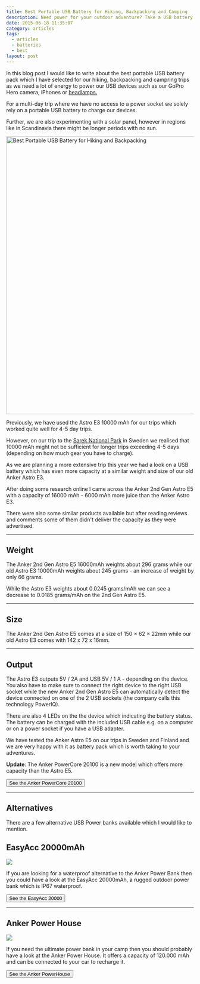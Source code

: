 ```yaml
---
title: Best Portable USB Battery for Hiking, Backpacking and Camping
description: Need power for your outdoor adventure? Take a USB battery with you.
date: 2015-06-18 11:35:07
category: articles
tags:
  - articles
  - batteries
  - best
layout: post
---
```

In this blog post I would like to write about the best portable USB battery pack which I have selected for our hiking, backpacking and campring trips as we need a lot of energy to power our USB devices such as our GoPro Hero camera, iPhones or [headlamps.](http://www.hikeventures.com/best-headlamps/)  

For a multi-day trip where we have no access to a power socket we solely rely on a portable USB battery to charge our devices.  

Further, we are also experimenting with a solar panel, however in regions like in Scandinavia there might be longer periods with no sun.  

<a href="https://www.flickr.com/photos/90204224@N07/18296050823"><img src="https://c4.staticflickr.com/4/3786/18296050823_382029ba5c_o.jpg" width="992" height="744" alt="Best Portable USB Battery for Hiking and Backpacking"></a>  

<!--more-->  

Previously, we have used the Astro E3 10000 mAh for our trips which worked quite well for 4-5 day trips.   

However, on our trip to the [Sarek National Park](http://www.hikeventures.com/hiking-and-packrafting-in-sarek-day-1/) in Sweden we realised that 10000 mAh might not be sufficient for longer trips exceeding 4-5 days (depending on how much gear you have to charge).  

As we are planning a more extensive trip this year we had a look on a USB battery which has even more capacity at a similar weight and size of our old Anker Astro E3.  

After doing some research online I came across the Anker 2nd Gen Astro E5 with a capacity of 16000 mAh - 6000 mAh more juice than the Anker Astro E3.  

There were also some similar products available but after reading reviews and comments some of them didn't deliver the capacity as they were advertised.  

<hr>

## Weight

The Anker 2nd Gen Astro E5 16000mAh weights about 296 grams while our old Astro E3 10000mAh weights about 245 grams - an increase of weight by only 66 grams.   

While the Astro E3 weights about 0.0245 grams/mAh we can see a decrease to  0.0185 grams/mAh on the 2nd Gen Astro E5.  

<hr>

## Size

The Anker 2nd Gen Astro E5 comes at a size of 150 × 62 × 22mm while our old Astro E3 comes with 142 x 72 x 16mm.  

<hr>

## Output

The Astro E3 outputs 5V / 2A and USB 5V / 1 A - depending on the device. You also have to make sure to connect the right device to the right USB socket while the new Anker 2nd Gen Astro E5 can automatically detect the device connected on one of the 2 USB sockets (the company calls this technology PowerIQ).  

There are also 4 LEDs on the the device which indicating the battery status. The battery can be charged with the included USB cable e.g. on a computer or on a power socket if you have a USB adapter.  

We have tested the Anker Astro E5 on our trips in Sweden and Finland and we are very happy with it as battery pack which is worth taking to your adventures.  

**Update**: The Anker PowerCore 20100 is a new model which offers more capacity than the Astro E5.  

<a href="http://amzn.to/2smA5ZN" target="_blank" rel="nofollow"><button type="button" class="btn btn-danger">See the Anker PowerCore 20100</button></a>  

<hr>

## Alternatives

There are a few alternative USB Power banks available which I would like to mention.

## EasyAcc 20000mAh

<a rel="nofollow" target="_blank"  href="https://www.amazon.com/gp/product/B01B73I5ZU/ref=as_li_tl?ie=UTF8&camp=1789&creative=9325&creativeASIN=B01B73I5ZU&linkCode=as2&tag=hikeve-20&linkId=4c1b22c79518e5265ebdca13e1c2051b"><img border="0" src="//ws-na.amazon-adsystem.com/widgets/q?_encoding=UTF8&MarketPlace=US&ASIN=B01B73I5ZU&ServiceVersion=20070822&ID=AsinImage&WS=1&Format=_SL250_&tag=hikeve-20" ></a><img src="//ir-na.amazon-adsystem.com/e/ir?t=hikeve-20&l=am2&o=1&a=B01B73I5ZU" width="1" height="1" border="0" alt="" style="border:none !important; margin:0px !important;" />  

If you are looking for a waterproof alternative to the Anker Power Bank then you could have a look at the EasyAcc 20000mAh, a rugged outdoor power bank which is IP67 waterproof.  

<a href="http://amzn.to/2s5dakZ" target="_blank" rel="nofollow"><button type="button" class="btn btn-danger">See the EasyAcc 20000</button></a>  

<hr>

## Anker Power House

<a rel="nofollow" target="_blank"  href="https://www.amazon.com/gp/product/B0196GQAKM/ref=as_li_tl?ie=UTF8&camp=1789&creative=9325&creativeASIN=B0196GQAKM&linkCode=as2&tag=hikeve-20&linkId=6a7dbd3c1c182ae6d69ddb2487f53a53"><img border="0" src="//ws-na.amazon-adsystem.com/widgets/q?_encoding=UTF8&MarketPlace=US&ASIN=B0196GQAKM&ServiceVersion=20070822&ID=AsinImage&WS=1&Format=_SL250_&tag=hikeve-20" ></a><img src="//ir-na.amazon-adsystem.com/e/ir?t=hikeve-20&l=am2&o=1&a=B0196GQAKM" width="1" height="1" border="0" alt="" style="border:none !important; margin:0px !important;" />  

If you need the ultimate power bank in your camp then you should probably have a look at the Anker Power House. It offers a capacity of 120.000 mAh and can be connected to your car to recharge it.  

<a href="http://amzn.to/2s5mAgz" target="_blank" rel="nofollow"><button type="button" class="btn btn-danger">See the Anker PowerHouse</button></a>

